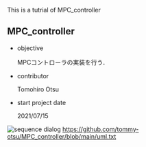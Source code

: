 This is a tutrial of MPC_controller

## MPC_controller
- objective

  MPCコントローラの実装を行う．
- contributor

  Tomohiro Otsu
- start project date
  
  2021/07/15

![sequence dialog](http://www.plantuml.com/plantuml/proxy?src=https://raw.githubusercontent.com/tommy-otsu/MPC_controller/main/uml.txt/raw)
https://github.com/tommy-otsu/MPC_controller/blob/main/uml.txt

